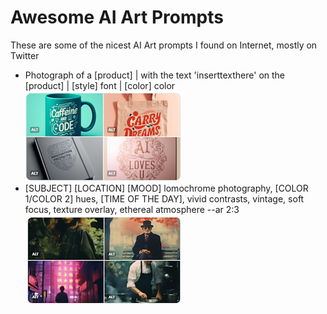# Awesome AI Art Prompts
These are some of the nicest AI Art prompts I found on Internet, mostly on Twitter

- Photograph of a [product] | with the text 'inserttexthere' on the [product] | [style] font | [color] color  [![Alt text](images/p1.png)](https://twitter.com/techhalla/status/1710215649157398700)
- [SUBJECT] [LOCATION] [MOOD] lomochrome photography, [COLOR 1/COLOR 2]  hues, [TIME OF THE DAY], vivid contrasts, vintage, soft focus, texture  overlay, ethereal atmosphere --ar 2:3  [![Alt text](images/p2.png)](https://twitter.com/Knightama_/status/1710102638942146609)
